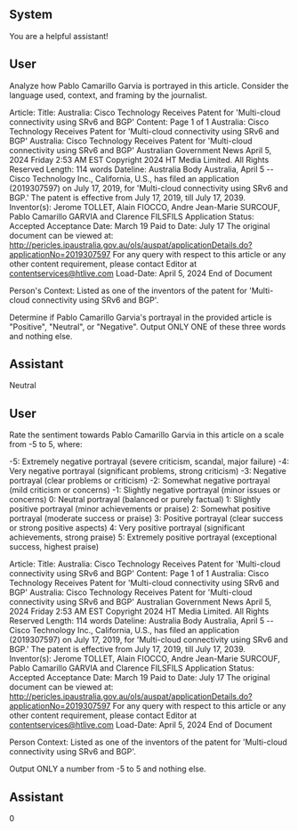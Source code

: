 ## System

You are a helpful assistant!

## User


Analyze how Pablo Camarillo Garvia is portrayed in this article. Consider the language used, context, and framing by the journalist.

Article:
Title: Australia: Cisco Technology Receives Patent for 'Multi-cloud connectivity using SRv6 and BGP'
Content: Page 1 of 1
Australia: Cisco Technology Receives Patent for 'Multi-cloud connectivity using SRv6 and BGP'
Australia: Cisco Technology Receives Patent for 'Multi-cloud connectivity 
using SRv6 and BGP'
Australian Government News
April 5, 2024 Friday 2:53 AM  EST
Copyright 2024 HT Media Limited. All Rights Reserved
Length: 114 words
Dateline: Australia 
Body
Australia, April 5 -- Cisco Technology Inc., California, U.S., has filed an application (2019307597) on July 17, 2019, 
for 'Multi-cloud connectivity using SRv6 and BGP.'
The patent is effective from July 17, 2019, till July 17, 2039. Inventor(s): Jerome TOLLET, Alain FIOCCO, Andre 
Jean-Marie SURCOUF, Pablo Camarillo GARVIA and Clarence FILSFILS Application Status: Accepted Acceptance 
Date: March 19 Paid to Date: July 17 The original document can be viewed at: 
http://pericles.ipaustralia.gov.au/ols/auspat/applicationDetails.do?applicationNo=2019307597 For any query with 
respect to this article or any other content requirement, please contact Editor at contentservices@htlive.com
Load-Date: April 5, 2024
End of Document

Person's Context: Listed as one of the inventors of the patent for 'Multi-cloud connectivity using SRv6 and BGP'.

Determine if Pablo Camarillo Garvia's portrayal in the provided article is "Positive", "Neutral", or "Negative".
Output ONLY ONE of these three words and nothing else.


## Assistant

Neutral

## User


Rate the sentiment towards Pablo Camarillo Garvia in this article on a scale from -5 to 5, where:

-5: Extremely negative portrayal (severe criticism, scandal, major failure)
-4: Very negative portrayal (significant problems, strong criticism)
-3: Negative portrayal (clear problems or criticism)
-2: Somewhat negative portrayal (mild criticism or concerns)
-1: Slightly negative portrayal (minor issues or concerns)
0: Neutral portrayal (balanced or purely factual)
1: Slightly positive portrayal (minor achievements or praise)
2: Somewhat positive portrayal (moderate success or praise)
3: Positive portrayal (clear success or strong positive aspects)
4: Very positive portrayal (significant achievements, strong praise)
5: Extremely positive portrayal (exceptional success, highest praise)

Article:
Title: Australia: Cisco Technology Receives Patent for 'Multi-cloud connectivity using SRv6 and BGP'
Content: Page 1 of 1
Australia: Cisco Technology Receives Patent for 'Multi-cloud connectivity using SRv6 and BGP'
Australia: Cisco Technology Receives Patent for 'Multi-cloud connectivity 
using SRv6 and BGP'
Australian Government News
April 5, 2024 Friday 2:53 AM  EST
Copyright 2024 HT Media Limited. All Rights Reserved
Length: 114 words
Dateline: Australia 
Body
Australia, April 5 -- Cisco Technology Inc., California, U.S., has filed an application (2019307597) on July 17, 2019, 
for 'Multi-cloud connectivity using SRv6 and BGP.'
The patent is effective from July 17, 2019, till July 17, 2039. Inventor(s): Jerome TOLLET, Alain FIOCCO, Andre 
Jean-Marie SURCOUF, Pablo Camarillo GARVIA and Clarence FILSFILS Application Status: Accepted Acceptance 
Date: March 19 Paid to Date: July 17 The original document can be viewed at: 
http://pericles.ipaustralia.gov.au/ols/auspat/applicationDetails.do?applicationNo=2019307597 For any query with 
respect to this article or any other content requirement, please contact Editor at contentservices@htlive.com
Load-Date: April 5, 2024
End of Document

Person Context: Listed as one of the inventors of the patent for 'Multi-cloud connectivity using SRv6 and BGP'.

Output ONLY a number from -5 to 5 and nothing else.


## Assistant

0

